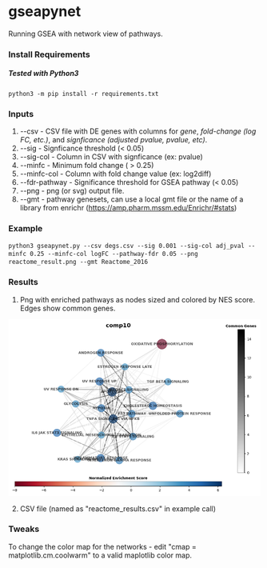 # gseapynet
Running GSEA with network view of pathways.

### Install Requirements ###

##### Tested with Python3 #####

```
python3 -m pip install -r requirements.txt
```

### Inputs ###

1. --csv - CSV file with DE genes with columns for *gene*, *fold-change (log FC, etc.)*, and *signficance (adjusted pvalue, pvalue, etc)*.
2. --sig - Signficance threshold (< 0.05)
3. --sig-col - Column in CSV with signficance (ex: pvalue)
4. --minfc - Minimum fold change ( > 0.25)
5. --minfc-col - Column with fold change value (ex: log2diff)
6. --fdr-pathway - Significance threshold for GSEA pathway (< 0.05)
7. --png - png (or svg) output file.
8. --gmt - pathway genesets, can use a local gmt file or the name of a library from enrichr (https://amp.pharm.mssm.edu/Enrichr/#stats)

### Example ###

```
python3 gseapynet.py --csv degs.csv --sig 0.001 --sig-col adj_pval --minfc 0.25 --minfc-col logFC --pathway-fdr 0.05 --png reactome_result.png --gmt Reactome_2016
```

### Results ###

1. Png with enriched pathways as nodes sized and colored by NES score.  Edges show common genes.

![](example/comp10.png "Network Result")

2. CSV file (named as "reactome_results.csv" in example call)


### Tweaks ###

To change the color map for the networks - edit "cmap = matplotlib.cm.coolwarm" to a valid maplotlib color map.



